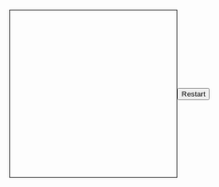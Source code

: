 <!-- ---
title: Tic-Tac-Toe
layout: default
description: 
--- -->
<html>
<head>
  <title>Tic Tac Toe</title>
  <style>
    .container {
      display: flex;
      justify-content: center;
      align-items: center;
      height: 100vh;
    }
    .board {
      display: flex;
      flex-wrap: wrap;
      width: 300px;
      height: 300px;
      border: 1px solid black;
    }
    .cell {
      display: flex;
      justify-content: center;
      align-items: center;
      width: 100px;
      height: 100px;
      font-size: 48px;
      font-weight: bold;
      cursor: pointer;
    }
  </style>
</head>
<body>
  <div class="container">
    <div class="board" id="board">
      <div class="cell" onclick="makeMove(0)"></div>
      <div class="cell" onclick="makeMove(1)"></div>
      <div class="cell" onclick="makeMove(2)"></div>
      <div class="cell" onclick="makeMove(3)"></div>
      <div class="cell" onclick="makeMove(4)"></div>
      <div class="cell" onclick="makeMove(5)"></div>
      <div class="cell" onclick="makeMove(6)"></div>
      <div class="cell" onclick="makeMove(7)"></div>
      <div class="cell" onclick="makeMove(8)"></div>
    </div>
    <button onclick="resetGame()">Restart</button>
  </div>
  <script>
    let currentPlayer = "X";
    const board = ["", "", "", "", "", "", "", "", ""];

    function makeMove(index) {
      if (board[index] === "") {
        board[index] = currentPlayer;
        document.getElementById("board").children[index].innerText = currentPlayer;
        document.getElementById("board").children[index].style.cursor = "default";
        checkWinner();
        currentPlayer = (currentPlayer === "X") ? "O" : "X";
      }
    }

    function checkWinner() {
      const winningCombinations = [
        [0, 1, 2], [3, 4, 5], [6, 7, 8], // rows
        [0, 3, 6], [1, 4, 7], [2, 5, 8], // columns
        [0, 4, 8], [2, 4, 6] // diagonals
      ];

      for (let combination of winningCombinations) {
        const [a, b, c] = combination;
        if (board[a] !== "" && board[a] === board[b] && board[a] === board[c]) {
          alert(`Player ${board[a]} wins!`);
          resetGame();
          return;
        }
      }

      if (board.every(cell => cell !== "")) {
        alert("It's a draw!");
        resetGame();
        return;
      }
    }

    function resetGame() {
      currentPlayer = "X";
      board.fill("");
      const cells = document.getElementsByClassName("cell");
      for (let cell of cells) {
        cell.innerText = "";
        cell.style.cursor = "pointer";
      }
    }
  </script>
</body>
</html>
